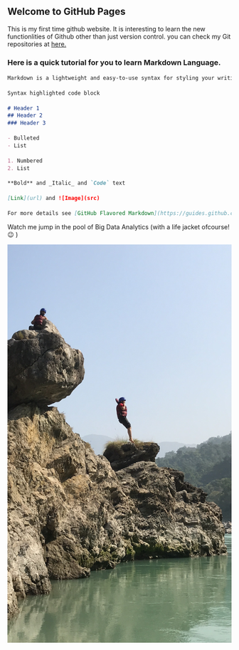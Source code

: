 ## Welcome to GitHub Pages

This is my first time github website. It is interesting to learn the new functionlities of Github other than just version control. 
you can check my Git repositories at [here.](https://github.com/parulJain30)

### Here is a quick tutorial for you to learn Markdown Language.

```markdown
Markdown is a lightweight and easy-to-use syntax for styling your writing. It includes conventions for

Syntax highlighted code block

# Header 1
## Header 2
### Header 3

- Bulleted
- List

1. Numbered
2. List

**Bold** and _Italic_ and `Code` text

[Link](url) and ![Image](src)

For more details see [GitHub Flavored Markdown](https://guides.github.com/features/mastering-markdown/).
```
Watch me jump in the pool of Big Data Analytics (with a life jacket ofcourse! :wink: )

![image]( https://github.com/parulJain30/BDA594-Parul/blob/master/Jump.JPG )
